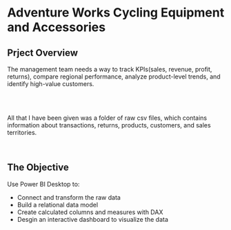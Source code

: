 # Adventure Works Cycling Equipment and Accessories

## Prject Overview
The management team needs a way to track KPIs(sales, revenue, profit, returns), compare regional performance, analyze product-level trends, and identify high-value customers.

<br>
<br>

All that I have been given was a folder of raw csv files, which contains information about transactions, returns, products, customers, and sales territories.

<br>

## The Objective
Use Power BI Desktop to:
- Connect and transform the raw data
- Build a relational data model
- Create calculated columns and measures with DAX
- Desgin an interactive dashboard to visualize the data

